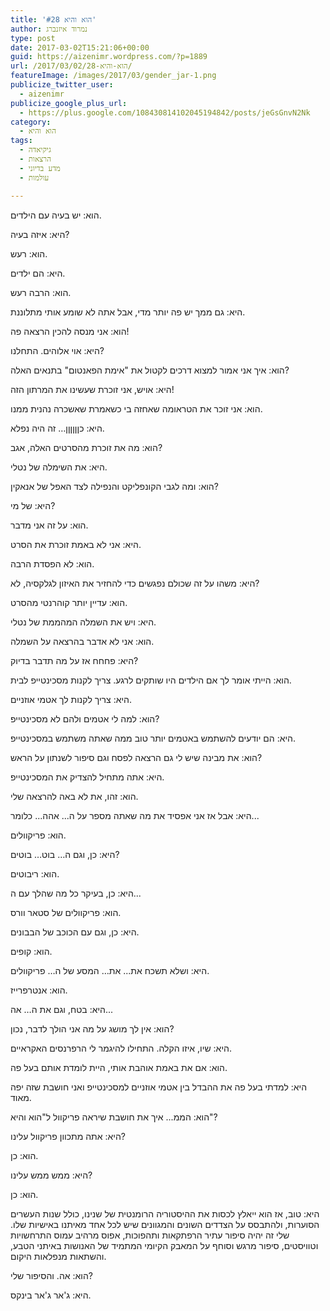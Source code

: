 ```yaml
---
title: 'הוא והיא #28'
author: נמרוד איזנברג
type: post
date: 2017-03-02T15:21:06+00:00
guid: https://aizenimr.wordpress.com/?p=1889
url: /2017/03/02/הוא-והיא-28/
featureImage: /images/2017/03/gender_jar-1.png
publicize_twitter_user:
  - aizenimr
publicize_google_plus_url:
  - https://plus.google.com/108430814102045194842/posts/jeGsGnvN2Nk
category:
  - הוא והיא
tags:
  - גיקיאדה
  - הרצאות
  - מדע בדיוני
  - עולמות

---
```

<span lang="he-IL">הוא</span><span lang="en-US">: </span><span lang="he-IL">יש בעיה עם הילדים</span><span lang="en-US">.</span>

<span lang="he-IL">היא</span><span lang="en-US">: </span><span lang="he-IL">איזה בעיה</span><span lang="en-US">?</span>

<span lang="he-IL">הוא</span><span lang="en-US">: </span><span lang="he-IL">רעש</span><span lang="en-US">.</span>

<span lang="he-IL">היא</span><span lang="en-US">: </span><span lang="he-IL">הם ילדים</span><span lang="en-US">.</span>

<span lang="he-IL">הוא</span><span lang="en-US">: </span><span lang="he-IL">הרבה רעש</span><span lang="en-US">.</span>

<span lang="he-IL">היא</span><span lang="en-US">: </span><span lang="he-IL">גם ממך יש פה יותר מדי</span><span lang="en-US">, </span><span lang="he-IL">אבל אתה לא שומע אותי מתלוננת</span><span lang="en-US">.</span>

<span lang="he-IL">הוא</span><span lang="en-US">: </span><span lang="he-IL">אני מנסה להכין הרצאה פה</span><span lang="en-US">!</span>

<span lang="he-IL">היא</span><span lang="en-US">: </span><span lang="he-IL">אוי אלוהים</span><span lang="en-US">. </span><span lang="he-IL">התחלנו</span><span lang="en-US">?</span>

<span lang="he-IL">הוא</span><span lang="en-US">: </span><span lang="he-IL">איך אני אמור למצוא דרכים לקטול את </span><span lang="en-US">"</span><span lang="he-IL">אימת הפאנטום</span><span lang="en-US">" </span><span lang="he-IL">בתנאים האלה</span><span lang="en-US">?</span>

<span lang="he-IL">היא</span><span lang="en-US">: </span><span lang="he-IL">אויש</span><span lang="en-US">, </span><span lang="he-IL">אני זוכרת שעשינו את המרתון הזה</span><span lang="en-US">!</span>

<span lang="he-IL">הוא</span><span lang="en-US">: </span><span lang="he-IL">אני זוכר את הטראומה שאחזה בי כשאמרת שאשכרה נהנית ממנו</span><span lang="en-US">.</span>

<span lang="he-IL">היא</span><span lang="en-US">: </span><span lang="he-IL">כןןןןןן… זה היה נפלא</span><span lang="en-US">.</span>

<span lang="he-IL">הוא</span><span lang="en-US">: </span><span lang="he-IL">מה את זוכרת מהסרטים האלה</span><span lang="en-US">, </span><span lang="he-IL">אגב</span><span lang="en-US">?</span>

<span lang="he-IL">היא</span><span lang="en-US">: </span><span lang="he-IL">את השימלה של נטלי</span><span lang="en-US">.</span>

<span lang="he-IL">הוא</span><span lang="en-US">: </span><span lang="he-IL">ומה לגבי הקונפליקט והנפילה לצד האפל של אנאקין</span><span lang="en-US">?</span>

<span lang="he-IL">היא</span><span lang="en-US">: </span><span lang="he-IL">של מי</span><span lang="en-US">?</span>

<span lang="he-IL">הוא</span><span lang="en-US">: </span><span lang="he-IL">על זה אני מדבר</span><span lang="en-US">.</span>

<span lang="he-IL">היא</span><span lang="en-US">: </span><span lang="he-IL">אני לא באמת זוכרת את הסרט</span><span lang="en-US">.</span>

<span lang="he-IL">הוא</span><span lang="en-US">: </span><span lang="he-IL">לא הפסדת הרבה</span><span lang="en-US">.</span>

<span lang="he-IL">היא</span><span lang="en-US">: </span><span lang="he-IL">משהו על זה שכולם נפגשים כדי להחזיר את האיזון לגלקסיה</span><span lang="en-US">, </span><span lang="he-IL">לא</span><span lang="en-US">?</span>

<span lang="he-IL">הוא</span><span lang="en-US">: </span><span lang="he-IL">עדיין יותר קוהרנטי מהסרט</span><span lang="en-US">.</span>

<span lang="he-IL">היא</span><span lang="en-US">: </span><span lang="he-IL">ויש את השמלה המהממת של נטלי</span><span lang="en-US">.</span>

<span lang="he-IL">הוא</span><span lang="en-US">: </span><span lang="he-IL">אני לא אדבר בהרצאה על השמלה</span><span lang="en-US">.</span>

<span lang="he-IL">היא</span><span lang="en-US">: </span><span lang="he-IL">פחחח אז על מה תדבר בדיוק</span><span lang="en-US">?</span>

<span lang="he-IL">הוא</span><span lang="en-US">: </span><span lang="he-IL">הייתי אומר לך אם הילדים היו שותקים לרגע</span><span lang="en-US">. </span><span lang="he-IL">צריך לקנות מסכינטייפ לבית</span><span lang="en-US">.</span>

<span lang="he-IL">היא</span><span lang="en-US">: </span><span lang="he-IL">צריך לקנות לך אטמי אוזניים</span><span lang="en-US">.</span>

<span lang="he-IL">הוא</span><span lang="en-US">: </span><span lang="he-IL">למה לי אטמים ולהם לא מסכינטייפ</span><span lang="en-US">? </span>

<span lang="he-IL">היא</span><span lang="en-US">: </span><span lang="he-IL">הם יודעים להשתמש באטמים יותר טוב ממה שאתה משתמש במסכינטייפ</span><span lang="en-US">.</span>

<span lang="he-IL">הוא</span><span lang="en-US">: </span><span lang="he-IL">את מבינה שיש לי גם הרצאה לפסח וגם סיפור לשנתון על הראש</span><span lang="en-US">?</span>

<span lang="he-IL">היא</span><span lang="en-US">: </span><span lang="he-IL">אתה מתחיל להצדיק את המסכינטייפ</span><span lang="en-US">.</span>

<span lang="he-IL">הוא</span><span lang="en-US">: </span><span lang="he-IL">זהו</span><span lang="en-US">, </span><span lang="he-IL">את לא באה להרצאה שלי</span><span lang="en-US">.</span>

<span lang="he-IL">היא</span><span lang="en-US">: </span><span lang="he-IL">אבל אז אני אפסיד את מה שאתה מספר על ה... אהה... כלומר...</span><span lang="en-US"><br /> </span>

<span lang="he-IL">הוא</span><span lang="en-US">: </span><span lang="he-IL">פריקוולים</span><span lang="en-US">.</span>

<span lang="he-IL">היא</span><span lang="en-US">: </span><span lang="he-IL">כן</span><span lang="en-US">, </span><span lang="he-IL">וגם ה… בוט… בוטים</span><span lang="en-US">?</span>

<span lang="he-IL">הוא</span><span lang="en-US">: </span><span lang="he-IL">ריבוטים</span><span lang="en-US">.</span>

<span lang="he-IL">היא</span><span lang="en-US">: </span><span lang="he-IL">כן</span><span lang="en-US">, </span><span lang="he-IL">בעיקר כל מה שהלך עם ה</span><span lang="en-US">...</span>

<span lang="he-IL">הוא</span><span lang="en-US">: </span><span lang="he-IL">פריקוולים של סטאר וורס</span><span lang="en-US">.</span>

<span lang="he-IL">היא</span><span lang="en-US">: </span><span lang="he-IL">כן</span><span lang="en-US">, </span><span lang="he-IL">וגם עם הכוכב של הבבונים</span><span lang="en-US">.</span>

<span lang="he-IL">הוא</span><span lang="en-US">: </span><span lang="he-IL">קופים</span><span lang="en-US">.</span>

<span lang="he-IL">היא</span><span lang="en-US">: </span><span lang="he-IL">ושלא תשכח את</span><span lang="en-US">... </span><span lang="he-IL">את… המסע של ה… פריקוולים</span><span lang="en-US">.</span>

<span lang="he-IL">הוא</span><span lang="en-US">: </span><span lang="he-IL">אנטרפרייז</span><span lang="en-US">.</span>

<span lang="he-IL">היא</span><span lang="en-US">: </span><span lang="he-IL">בטח</span><span lang="en-US">, </span><span lang="he-IL">וגם את ה… אה</span><span lang="en-US">...</span>

<span lang="he-IL">הוא</span><span lang="en-US">: </span><span lang="he-IL">אין לך מושג על מה אני הולך לדבר</span><span lang="en-US">, </span><span lang="he-IL">נכון</span><span lang="en-US">?</span>

<span lang="he-IL">היא</span><span lang="en-US">: </span><span lang="he-IL">שיו</span><span lang="en-US">, </span><span lang="he-IL">איזו הקלה</span><span lang="en-US">. </span><span lang="he-IL">התחילו להיגמר לי הרפרנסים האקראיים</span><span lang="en-US">.</span>

<span lang="he-IL">הוא</span><span lang="en-US">: </span><span lang="he-IL">אם את באמת אוהבת אותי</span><span lang="en-US">, </span><span lang="he-IL">היית לומדת אותם בעל פה</span><span lang="en-US">.</span>

<span lang="he-IL">היא: למדתי בעל פה את ההבדל בין אטמי אוזניים למסכינטייפ ואני חושבת שזה יפה מאוד.</span>

הוא: הממ... איך את חושבת שיראה פריקוול ל"הוא והיא"?

היא: אתה מתכוון פריקוול עלינו?

הוא: כן.

היא: ממש ממש עלינו?

הוא: כן.

היא: טוב, אז הוא ייאלץ לכסות את ההיסטוריה הרומנטית של שנינו, כולל שנות העשרים הסוערות, ולהתבסס על הצדדים השונים והמגוונים שיש לכל אחד מאיתנו באישיות שלו. שלי זה יהיה סיפור עתיר הרפתקאות ותהפוכות, אפוס מרהיב עמוס התרחשויות וטוויסטים, סיפור מרגש וסוחף על המאבק הקיומי המתמיד של האנושות באיתני הטבע, והשתאות מנפלאות היקום.

הוא: אה. והסיפור שלי?

היא: ג'אר ג'אר בינקס.